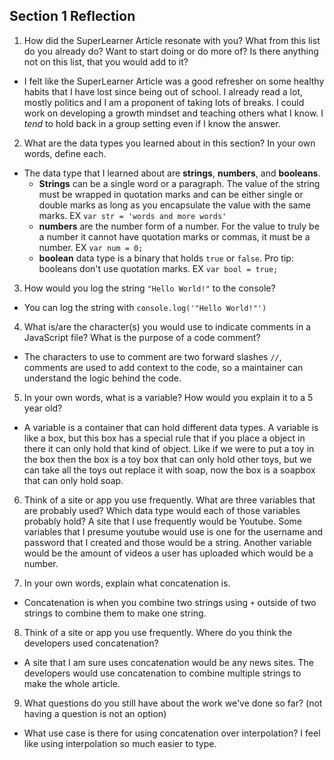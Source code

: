 ## Section 1 Reflection

1. How did the SuperLearner Article resonate with you? What from this list do you already do? Want to start doing or do more of? Is there anything not on this list, that you would add to it?
  * I felt like the SuperLearner Article was a good refresher on some healthy habits that I have lost since being out of school. I already read a lot, mostly politics and I am a proponent of taking lots of breaks. I could work on developing a growth mindset and teaching others what I know. I _tend_ to hold back in a group setting even if I know the answer.

2. What are the data types you learned about in this section? In your own words, define each.
  * The data type that I learned about are __strings__, __numbers__, and __booleans__.
    * __Strings__ can be a single word or a paragraph. The value of the string must be wrapped in quotation marks and can be either single or double marks as long as you encapsulate the value with the same marks. EX `var str = 'words and more words'`
    * __numbers__ are the number form of a number. For the value to truly be a number it cannot have quotation marks or commas, it must be a number. EX `var num = 0;`
    * __boolean__ data type is a binary that holds `true` or `false`. Pro tip: booleans don't use quotation marks. EX `var bool = true;`
3. How would you log the string `"Hello World!"` to the console?
  * You can log the string with `console.log('"Hello World!"')`

4. What is/are the character(s) you would use to indicate comments in a JavaScript file? What is the purpose of a code comment?
  * The characters to use to comment are two forward slashes `//`, comments are used to add context to the code, so a maintainer can understand the logic behind the code.

5. In your own words, what is a variable? How would you explain it to a 5 year old?
  * A variable is a container that can hold different data types. A variable is like a box, but this box has a special rule that if you place a object in there it can only hold that kind of object. Like if we were to put a toy in the box then the box is a toy box that can only hold other toys, but we can take all the toys out replace it with soap, now the box is a soapbox that can only hold soap.

6. Think of a site or app you use frequently. What are three variables that are probably used? Which data type would each of those variables probably hold? A site that I use frequently would be Youtube. Some variables that I presume youtube would use is one for the username and password that I created and those would be a string. Another variable would be the amount of videos a user has uploaded which would be a number.

7. In your own words, explain what concatenation is.
  * Concatenation is when you combine two strings using `+` outside of two strings to combine them to make one string.

8. Think of a site or app you use frequently. Where do you think the developers used concatenation?
  * A site that I am sure uses concatenation would be any news sites. The developers would use concatenation to combine multiple strings to make the whole article.

9. What questions do you still have about the work we've done so far? (not having a question is not an option)
  * What use case is there for using concatenation over interpolation? I feel like using interpolation so much easier to type.
